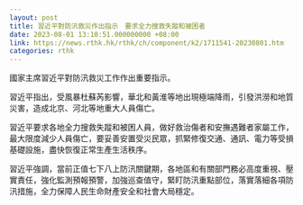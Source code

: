 ```yaml
---
layout: post
title: 習近平對防汛救災作出指示　要求全力搜救失蹤和被困者
date: 2023-08-01 13:10:51.000000000 +08:00
link: https://news.rthk.hk/rthk/ch/component/k2/1711541-20230801.htm
categories: rthk
---
```


國家主席習近平對防汛救災工作作出重要指示。

習近平指出，受風暴杜蘇芮影響，華北和黃淮等地出現極端降雨，引發洪澇和地質災害，造成北京、河北等地重大人員傷亡。

習近平要求各地全力搜救失蹤和被困人員，做好救治傷者和安撫遇難者家屬工作，最大限度減少人員傷亡，要妥善安置受災民眾，抓緊修復交通、通訊、電力等受損基礎設施，盡快恢復正常生產生活秩序。

習近平強調，當前正值七下八上防汛關鍵期，各地區和有關部門務必高度重視、壓實責任，強化監測預報預警，加強巡查值守，緊盯防汛重點部位，落實落細各項防汛措施，全力保障人民生命財產安全和社會大局穩定。

